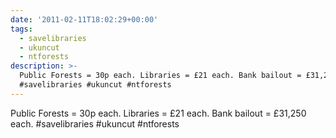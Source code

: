 ```yaml
---
date: '2011-02-11T18:02:29+00:00'
tags:
  - savelibraries
  - ukuncut
  - ntforests
description: >-
  Public Forests = 30p each. Libraries = £21 each. Bank bailout = £31,250 each. 
  #savelibraries #ukuncut #ntforests
---
```

Public Forests = 30p each. Libraries = £21 each. Bank bailout = £31,250 each.  #savelibraries #ukuncut #ntforests
